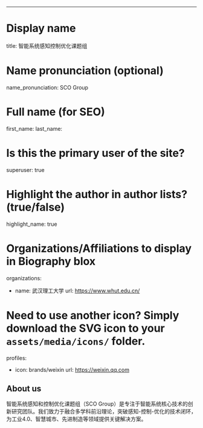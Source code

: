 ---
# Display name
title: 智能系统感知控制优化课题组

# Name pronunciation (optional)
name_pronunciation: SCO Group

# Full name (for SEO)
first_name: 
last_name: 

# Is this the primary user of the site?
superuser: true

# Highlight the author in author lists? (true/false)
highlight_name: true

# Organizations/Affiliations to display in Biography blox
organizations:
  - name: 武汉理工大学
    url: https://www.whut.edu.cn/

# Need to use another icon? Simply download the SVG icon to your `assets/media/icons/` folder.
profiles:
  - icon: brands/weixin
    url: https://weixin.qq.com

## About us
智能系统感知和控制优化课题组（SCO Group）是专注于智能系统核心技术的创新研究团队。我们致力于融合多学科前沿理论，突破感知-控制-优化的技术闭环，为工业4.0、智慧城市、先进制造等领域提供关键解决方案。
